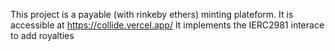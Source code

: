 This project is a payable (with rinkeby ethers)  minting plateform. 
It is accessible at https://collide.vercel.app/
It implements the IERC2981 interace to add royalties
